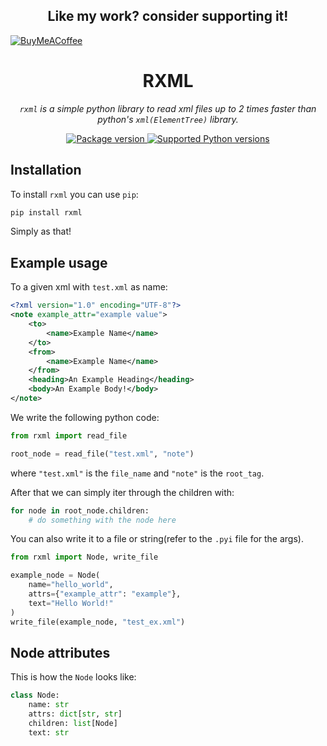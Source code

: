<h2 align="center">Like my work? consider supporting it!</h2>

[![BuyMeACoffee](https://img.shields.io/badge/Buy%20Me%20a%20Coffee-ffdd00?style=for-the-badge&logo=buy-me-a-coffee&logoColor=black)](https://buymeacoffee.com/nephilim)

<h1 align="center">RXML</h1>

<p align="center"><em><code>rxml</code> is a simple python library to read xml files up to 2 times faster than python's <code>xml(ElementTree)</code> library.</em></p>

<p align="center">
<a href="https://pypi.org/project/rxml" target="_blank">
    <img src="https://img.shields.io/pypi/v/rxml?color=%2334D058&label=pypi%20package" alt="Package version">
</a>
<a href="https://pypi.org/project/rxml" target="_blank">
    <img src="https://img.shields.io/pypi/pyversions/rxml.svg?color=%2334D058" alt="Supported Python versions">
</a>
</p>

## Installation

To install `rxml` you can use `pip`:

```bash
pip install rxml
```

Simply as that!

## Example usage

To a given xml with `test.xml` as name:

```xml
<?xml version="1.0" encoding="UTF-8"?>
<note example_attr="example value">
    <to>
        <name>Example Name</name>
    </to>
    <from>
        <name>Example Name</name>
    </from>
    <heading>An Example Heading</heading>
    <body>An Example Body!</body>
</note>
```

We write the following python code:

```python
from rxml import read_file

root_node = read_file("test.xml", "note")
```

where `"test.xml"` is the `file_name` and `"note"` is the `root_tag`.

After that we can simply iter through the children with:

```python
for node in root_node.children:
    # do something with the node here
```

You can also write it to a file or string(refer to the `.pyi` file for the args).

```python
from rxml import Node, write_file

example_node = Node(
    name="hello_world", 
    attrs={"example_attr": "example"},
    text="Hello World!"
)
write_file(example_node, "test_ex.xml")
```

## Node attributes

This is how the `Node` looks like:

```python
class Node:
    name: str
    attrs: dict[str, str]
    children: list[Node]
    text: str
```
